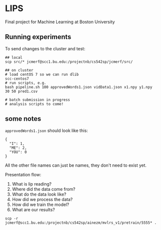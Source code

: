 # LIPS
Final project for Machine Learning at Boston University

## Running experiments
To send changes to the cluster and test:
```
## local
scp src/* jcmerf@scc1.bu.edu:/projectnb/cs542sp/jcmerf/src/

## on cluster
# load centOS 7 so we can run dlib
scc-centos7
# run scripts, e.g.
bash pipeline.sh 100 approvedWords1.json vidData1.json x1.npy y1.npy 30 50 pred1.csv

# batch submission in progress
# analysis scripts to come!

```
## some notes
`approvedWords1.json` should look like this:
```
{
  "I": 1,
  "ME": 2,
  "YOU": 0
}
```
All the other file names can just be names, they don't need to exist yet.

Presentation flow:
1. What is lip reading?
2. Where did the data come from?
3. What do the data look like?
4. How did we process the data?
5. How did we train the model?
6. What are our results?


```
scp -r jcmerf@scc1.bu.edu:/projectnb/cs542sp/ainezm/mvlrs_v1/pretrain/5555* .
```
